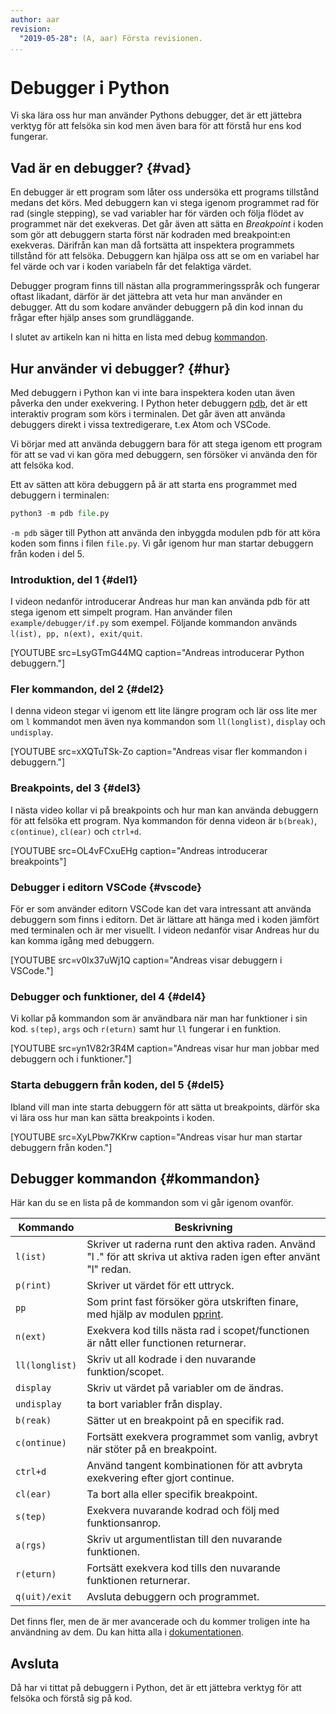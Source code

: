 ```yaml
---
author: aar
revision:
  "2019-05-28": (A, aar) Första revisionen.
...
```


Debugger i Python
==========================

Vi ska lära oss hur man använder Pythons debugger, det är ett jättebra verktyg för att felsöka sin kod men även bara för att förstå hur ens kod fungerar.



Vad är en debugger? {#vad}
--------------------------

En debugger är ett program som låter oss undersöka ett programs tillstånd medans det körs. Med debuggern kan vi stega igenom programmet rad för rad (single stepping), se vad variabler har för värden och följa flödet av programmet när det exekveras. Det går även att sätta en *Breakpoint* i koden som gör att debuggern starta först när kodraden med breakpoint:en exekveras. Därifrån kan man då fortsätta att inspektera programmets tillstånd för att felsöka. Debuggern kan hjälpa oss att se om en variabel har fel värde och var i koden variabeln får det felaktiga värdet.

Debugger program finns till nästan alla programmeringsspråk och fungerar oftast likadant, därför är det jättebra att veta hur man använder en debugger. Att du som kodare använder debuggern på din kod innan du frågar efter hjälp anses som grundläggande.

I slutet av artikeln kan ni hitta en lista med debug [kommandon](#kommandon).



Hur använder vi debugger? {#hur}
---------------------------

Med debuggern i Python kan vi inte bara inspektera koden utan även påverka den under exekvering. I Python heter debuggern [pdb](https://docs.python.org/3.5/library/pdb.html), det är ett interaktiv program som körs i terminalen. Det går även att använda debuggers direkt i vissa textredigerare, t.ex Atom och VSCode.

Vi börjar med att använda debuggern bara för att stega igenom ett program för att se vad vi kan göra med debuggern, sen försöker vi använda den för att felsöka kod.

Ett av sätten att köra debuggern på är att starta ens programmet med debuggern i terminalen:

```python
python3 -m pdb file.py
```

`-m pdb` säger till Python att använda den inbyggda modulen pdb för att köra koden som finns i filen `file.py`. Vi går igenom hur man startar debuggern från koden i del 5.



### Introduktion, del 1 {#del1}

I videon nedanför introducerar Andreas hur man kan använda pdb för att stega igenom ett simpelt program. Han använder filen `example/debugger/if.py` som exempel. Följande kommandon används `l(ist), pp, n(ext), exit/quit`.

[YOUTUBE src=LsyGTmG44MQ caption="Andreas introducerar Python debuggern."]



### Fler kommandon, del 2 {#del2}

I denna videon stegar vi igenom ett lite längre program och lär oss lite mer om `l` kommandot men även nya kommandon som `ll(longlist)`, `display` och `undisplay`.

[YOUTUBE src=xXQTuTSk-Zo caption="Andreas visar fler kommandon i debuggern."]



### Breakpoints, del 3 {#del3}

I nästa video kollar vi på breakpoints och hur man kan använda debuggern för att felsöka ett program. Nya kommandon för denna videon är `b(break)`, `c(ontinue)`, `cl(ear)` och `ctrl+d`.

[YOUTUBE src=OL4vFCxuEHg caption="Andreas introducerar breakpoints"]



### Debugger i editorn VSCode {#vscode}

För er som använder editorn VSCode kan det vara intressant att använda debuggern som finns i editorn. Det är lättare att hänga med i koden jämfört med terminalen och är mer visuellt. I videon nedanför visar Andreas hur du kan komma igång med debuggern.

[YOUTUBE src=v0Ix37uWj1Q caption="Andreas visar debuggern i VSCode."]



### Debugger och funktioner, del 4 {#del4}

Vi kollar på kommandon som är användbara när man har funktioner i sin kod. `s(tep)`, `args` och `r(eturn)` samt hur `ll` fungerar i en funktion.

[YOUTUBE src=yn1V82r3R4M caption="Andreas visar hur man jobbar med debuggern och i funktioner."]



### Starta debuggern från koden, del 5 {#del5}

Ibland vill man inte starta debuggern för att sätta ut breakpoints, därför ska vi lära oss hur man kan sätta breakpoints i koden.

[YOUTUBE src=XyLPbw7KKrw caption="Andreas visar hur man startar debuggern från koden."]



Debugger kommandon {#kommandon}
---------------------------

Här kan du se en lista på de kommandon som vi går igenom ovanför.

| Kommando     | Beskrivning |
|--------------|-------------|
| `l(ist)`       | Skriver ut raderna runt den aktiva raden. Använd "l ." för att skriva ut aktiva raden igen efter använt "l" redan. |
| `p(rint)` | Skriver ut värdet för ett uttryck. |
| `pp` | Som print fast försöker göra utskriften finare, med hjälp av modulen [pprint](https://docs.python.org/3.2/library/pprint.html#module-pprint). |
| `n(ext)` | Exekvera kod tills nästa rad i scopet/functionen är nått eller functionen returnerar. |
| `ll(longlist)` | Skriv ut all kodrade i den nuvarande funktion/scopet. |
| `display` | Skriv ut värdet på variabler om de ändras. |
| `undisplay` | ta bort variabler från display. |
| `b(reak)` | Sätter ut en breakpoint på en specifik rad. |
| `c(ontinue)` | Fortsätt exekvera programmet som vanlig, avbryt när stöter på en breakpoint. |
| `ctrl+d`       | Använd tangent kombinationen för att avbryta exekvering efter gjort continue. |
| `cl(ear)` | Ta bort alla eller specifik breakpoint. |
| `s(tep)` | Exekvera nuvarande kodrad och följ med funktionsanrop. |
| `a(rgs)` | Skriv ut argumentlistan till den nuvarande funktionen. |
| `r(eturn)` | Fortsätt exekvera kod tills den nuvarande funktionen returnerar. |
| `q(uit)/exit` | Avsluta debuggern och programmet. |

Det finns fler, men de är mer avancerade och du kommer troligen inte ha användning av dem. Du kan hitta alla i [dokumentationen](https://docs.python.org/3.5/library/pdb.html#debugger-commands).



Avsluta
----------------

Då har vi tittat på debuggern i Python, det är ett jättebra verktyg för att felsöka och förstå sig på kod.
